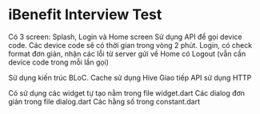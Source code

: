 # iBenefit Interview Test

Có 3 screen: Splash, Login và Home screen
Sử dụng API để gọi device code. Các device code sẽ có thời gian trong vòng 2 phút.
Login, có check format đơn giản, nhận các lỗi từ server gửi về
Home có Logout (vẫn cần device code trong mỗi lần gọi)

Sử dụng kiến trúc BLoC.
Cache sử dụng Hive
Giao tiếp API sử dụng HTTP

Có sử dụng các widget tự tạo nằm trong file widget.dart
Các dialog đơn giản trong file dialog.dart
Các hằng số trong constant.dart
